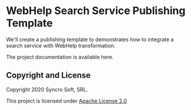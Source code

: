 # WebHelp Search Service Publishing Template

We'll create a publishing template to demonstrates how to integrate a search service with WebHelp transformation. 

The project documentation is available here.

Copyright and License
---------------------
Copyright 2020 Syncro Soft, SRL.

This project is licensed under [Apache License 2.0](https://github.com/oxygenxml-incubator/repo-template/blob/master/LICENSE)

